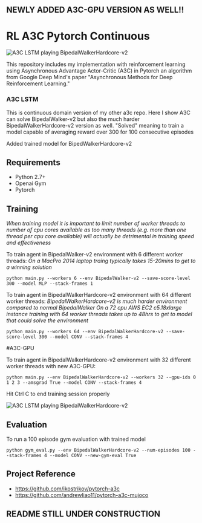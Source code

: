 ## NEWLY ADDED A3C-GPU VERSION AS WELL!!


# RL A3C Pytorch Continuous

![A3C LSTM playing BipedalWalkerHardcore-v2](https://github.com/dgriff777/a3c_continuous/blob/master/demo/BPHC.gif)

This repository includes my implementation with reinforcement learning using Asynchronous Advantage Actor-Critic (A3C) in Pytorch an algorithm from Google Deep Mind's paper "Asynchronous Methods for Deep Reinforcement Learning."

### A3C LSTM

This is continuous domain version of my other a3c repo. Here I show A3C can solve BipedalWalker-v2 but also the much harder BipedalWalkerHardcore-v2 version as well. "Solved" meaning to train a model capable of averaging reward over 300 for 100 consecutive episodes

Added trained model for BipedWalkerHardcore-v2

## Requirements

- Python 2.7+
- Openai Gym
- Pytorch

## Training
*When training model it is important to limit number of worker threads to number of cpu cores available as too many threads (e.g. more than one thread per cpu core available) will actually be detrimental in training speed and effectiveness*

To train agent in BipedalWalker-v2 environment with 6 different worker threads:
*On a MacPro 2014 laptop traing typically takes 15-20mins to get to a winning solution*

```
python main.py --workers 6 --env BipedalWalker-v2 --save-score-level 300 --model MLP --stack-frames 1
```

To train agent in BipedalWalkerHardcore-v2 environment with 64 different worker threads:
*BipedalWalkerHardcore-v2 is much harder environment compared to normal BipedalWalker*
*On a 72 cpu AWS EC2 c5.18xlarge instance training with 64 worker threads takes up to 48hrs to get to model that could solve the environment*

```
python main.py --workers 64 --env BipedalWalkerHardcore-v2 --save-score-level 300 --model CONV --stack-frames 4
```

#A3C-GPU

To train agent in BipedalWalkerHardcore-v2 environment with 32 different worker threads with new A3C-GPU:

```
python main.py --env BipedalWalkerHardcore-v2 --workers 32 --gpu-ids 0 1 2 3 --amsgrad True --model CONV --stack-frames 4
```


Hit Ctrl C to end training session properly

![A3C LSTM playing BipedalWalkerHardcore-v2](https://github.com/dgriff777/a3c_continuous/blob/master/demo/BPHC3.gif)

## Evaluation
To run a 100 episode gym evaluation with trained model
```
python gym_eval.py --env BipedalWalkerHardcore-v2 --num-episodes 100 --stack-frames 4 --model CONV --new-gym-eval True
```

## Project Reference

- https://github.com/ikostrikov/pytorch-a3c
- https://github.com/andrewliao11/pytorch-a3c-mujoco


## README STILL UNDER CONSTRUCTION
